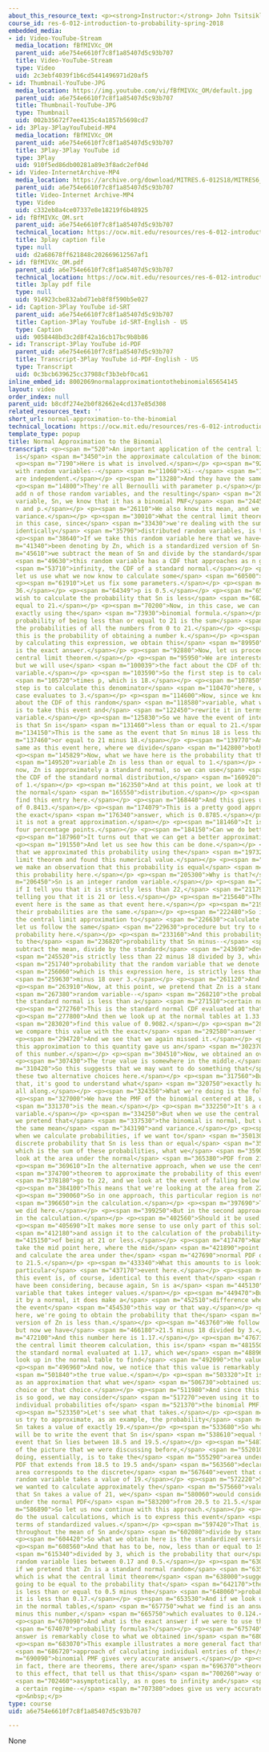 ```yaml
---
about_this_resource_text: <p><strong>Instructor:</strong> John Tsitsiklis</p>
course_id: res-6-012-introduction-to-probability-spring-2018
embedded_media:
- id: Video-YouTube-Stream
  media_location: fBfMIVXc_OM
  parent_uid: a6e754e6610f7c8f1a85407d5c93b707
  title: Video-YouTube-Stream
  type: Video
  uid: 2c3ebf4039f1b6cd5441496971d20af5
- id: Thumbnail-YouTube-JPG
  media_location: https://img.youtube.com/vi/fBfMIVXc_OM/default.jpg
  parent_uid: a6e754e6610f7c8f1a85407d5c93b707
  title: Thumbnail-YouTube-JPG
  type: Thumbnail
  uid: 002b35672f7ee4135c4a1857b5698cd7
- id: 3Play-3PlayYouTubeid-MP4
  media_location: fBfMIVXc_OM
  parent_uid: a6e754e6610f7c8f1a85407d5c93b707
  title: 3Play-3Play YouTube id
  type: 3Play
  uid: 910f5ed86db00281a89e3f8adc2ef04d
- id: Video-InternetArchive-MP4
  media_location: https://archive.org/download/MITRES.6-012S18/MITRES6_012S18_L19-06_300k.mp4
  parent_uid: a6e754e6610f7c8f1a85407d5c93b707
  title: Video-Internet Archive-MP4
  type: Video
  uid: c332eb8a4ce07337e8e18219f6b48925
- id: fBfMIVXc_OM.srt
  parent_uid: a6e754e6610f7c8f1a85407d5c93b707
  technical_location: https://ocw.mit.edu/resources/res-6-012-introduction-to-probability-spring-2018/part-ii-inference-limit-theorems/normal-approximation-to-the-binomial/fBfMIVXc_OM.srt
  title: 3play caption file
  type: null
  uid: d2a68678ff621848c202669612567af1
- id: fBfMIVXc_OM.pdf
  parent_uid: a6e754e6610f7c8f1a85407d5c93b707
  technical_location: https://ocw.mit.edu/resources/res-6-012-introduction-to-probability-spring-2018/part-ii-inference-limit-theorems/normal-approximation-to-the-binomial/fBfMIVXc_OM.pdf
  title: 3play pdf file
  type: null
  uid: 914923cbe832abd71eb8f8f590b5e027
- id: Caption-3Play YouTube id-SRT
  parent_uid: a6e754e6610f7c8f1a85407d5c93b707
  title: Caption-3Play YouTube id-SRT-English - US
  type: Caption
  uid: 9058448bd3c2d8f42a16cb17bc9b8b86
- id: Transcript-3Play YouTube id-PDF
  parent_uid: a6e754e6610f7c8f1a85407d5c93b707
  title: Transcript-3Play YouTube id-PDF-English - US
  type: Transcript
  uid: 0c3bcb639625cc37988cf3b3ebf0ca61
inline_embed_id: 8002069normalapproximationtothebinomial65654145
layout: video
order_index: null
parent_uid: b8cdf274e2b0f82662e4cd137e85d308
related_resources_text: ''
short_url: normal-approximation-to-the-binomial
technical_location: https://ocw.mit.edu/resources/res-6-012-introduction-to-probability-spring-2018/part-ii-inference-limit-theorems/normal-approximation-to-the-binomial
template_type: popup
title: Normal Approximation to the Binomial
transcript: <p><span m="520">An important application of the central limit theorem
  is</span> <span m="3450">in the approximate calculation of the binomial probabilities.</span></p>
  <p><span m="7190">Here is what is involved.</span></p> <p><span m="9270">We start
  with random variables--</span> <span m="11060">Xi--</span> <span m="11840">that
  are independent.</span></p> <p><span m="13280">And they have the same distribution.</span></p>
  <p><span m="14800">They're all Bernoulli with parameter p.</span></p> <p><span m="17050">We
  add n of those random variables, and the resulting</span> <span m="20550">random
  variable, Sn, we know that it has a binomial PNF</span> <span m="24450">with parameters
  n and p.</span></p> <p><span m="26110">We also know its mean, and we do know its
  variance.</span></p> <p><span m="30010">What the central limit theorem tells us,
  in this case, since</span> <span m="33430">we're dealing with the sum of independent
  identically</span> <span m="35790">distributed random variables, is the following.</span></p>
  <p><span m="38640">If we take this random variable here that we have</span> <span
  m="41340">been denoting by Zn, which is a standardized version of Sn--</span> <span
  m="45610">we subtract the mean of Sn and divide by the standard</span> <span m="48550">deviation--</span>
  <span m="49630">this random variable has a CDF that approaches as n goes to</span>
  <span m="53710">infinity, the CDF of a standard normal.</span></p> <p><span m="57070">So
  let us use what we now know to calculate some</span> <span m="60500">probabilities.</span></p>
  <p><span m="61910">Let us fix some parameters.</span></p> <p><span m="63300">n is
  36.</span></p> <p><span m="64349">p is 0.5.</span></p> <p><span m="65620">And we
  wish to calculate the probability that Sn is less</span> <span m="68260">than or
  equal to 21.</span></p> <p><span m="70200">Now, in this case, we can calculate it
  exactly using the</span> <span m="73930">binomial formula.</span></p> <p><span m="75420">The
  probability of being less than or equal to 21 is the sum</span> <span m="78830">of
  the probabilities of all the numbers from 0 to 21.</span></p> <p><span m="82710">And
  this is the probability of obtaining a number k.</span></p> <p><span m="86670">And
  by calculating this expression, we obtain this</span> <span m="89950">number, which
  is the exact answer.</span></p> <p><span m="92880">Now, let us proceed using the
  central limit theorem.</span></p> <p><span m="95950">We are interested in this probability,
  but we will use</span> <span m="100039">the fact about the CDF of this related random
  variable.</span></p> <p><span m="103590">So the first step is to calculate n</span>
  <span m="105720">times p, which is 18.</span></p> <p><span m="107850">The second
  step is to calculate this denominator</span> <span m="110470">here, which in our
  case evaluates to 3.</span></p> <p><span m="114600">Now, since we know something
  about the CDF of this random</span> <span m="118580">variable, what we need to do
  is to take this event and</span> <span m="122450">rewrite it in terms of this random
  variable.</span></p> <p><span m="125830">So we have the event of interest, which
  is that Sn is</span> <span m="131460">less than or equal to 21.</span></p> <p><span
  m="134150">This is the same as the event that Sn minus 18 is less than</span> <span
  m="137460">or equal to 21 minus 18.</span></p> <p><span m="139770">And it's the
  same as this event here, where we divide</span> <span m="142800">both sides by 3.</span></p>
  <p><span m="145829">Now, what we have here is the probability that this random</span>
  <span m="149520">variable Zn is less than or equal to 1.</span></p> <p><span m="153060">But
  now, Zn is approximately a standard normal, so we can use</span> <span m="157079">here
  the CDF of the standard normal distribution,</span> <span m="160920">which is Phi
  of 1.</span></p> <p><span m="162350">And at this point, we look at the tables for
  the normal</span> <span m="165550">distribution.</span></p> <p><span m="166590">We'll
  find this entry here.</span></p> <p><span m="168440">And this gives us an answer
  of 0.8413.</span></p> <p><span m="174079">This is a pretty good approximation of
  the exact</span> <span m="176340">answer, which is 0.8785.</span></p> <p><span m="179340">But
  it is not a great approximation.</span></p> <p><span m="181460">It is off by about
  four percentage points.</span></p> <p><span m="184150">Can we do better than that?</span></p>
  <p><span m="187960">It turns out that we can get a better approximation.</span></p>
  <p><span m="191550">And let us see how this can be done.</span></p> <p><span m="194160">Recall
  that we approximated this probability using the</span> <span m="197320">central
  limit theorem and found this numerical value.</span></p> <p><span m="200380">But
  we make an observation that this probability is equal</span> <span m="203690">to
  this probability here.</span></p> <p><span m="205300">Why is that?</span></p> <p><span
  m="206450">Sn is an integer random variable.</span></p> <p><span m="208550">Therefore,
  if I tell you that it is strictly less than 22,</span> <span m="211790">I'm also
  telling you that it is 21 or less.</span></p> <p><span m="215640">Therefore, this
  event here is the same as that event here.</span></p> <p><span m="219960">And therefore,
  their probabilities are the same.</span></p> <p><span m="222480">So instead of using
  the central limit approximation to</span> <span m="226630">calculate this probability,
  let us follow the same</span> <span m="229630">procedure but try to calculate this
  probability here.</span></p> <p><span m="233160">And this probability here is equal
  to the</span> <span m="236820">probability that Sn minus--</span> <span m="240880">we
  subtract the mean, divide by the standard</span> <span m="243690">deviation of Sn--</span>
  <span m="245520">is strictly less than 22 minus 18 divided by 3, which is the</span>
  <span m="251740">probability that the random variable that we denote by Zn,</span>
  <span m="256060">which is this expression here, is strictly less than 22</span>
  <span m="259630">minus 18 over 3.</span></p> <p><span m="261120">And this is 1.33.</span></p>
  <p><span m="263910">Now, at this point, we pretend that Zn is a standard normal</span>
  <span m="267380">random variable--</span> <span m="268210">the probability that
  the standard normal is less than a</span> <span m="271510">certain number.</span></p>
  <p><span m="272760">This is the standard normal CDF evaluated at that number.</span></p>
  <p><span m="277800">And then we look up at the normal tables at 1.33 and we</span>
  <span m="283020">find this value of 0.9082.</span></p> <p><span m="289490">Now,
  we compare this value with the exact</span> <span m="292580">answer for this problem.</span></p>
  <p><span m="294720">And we see that we again missed it.</span></p> <p><span m="298159">Using
  this approximation to this quantity gave us an</span> <span m="302370">underestimate
  of this number.</span></p> <p><span m="304510">Now, we obtained an overestimate.</span></p>
  <p><span m="307430">The true value is somewhere in the middle.</span></p> <p><span
  m="310420">So this suggests that we may want to do something that</span> <span m="313250">combines
  these two alternative choices here.</span></p> <p><span m="317560">But before doing
  that, it's good to understand what</span> <span m="320750">exactly have we be doing
  all along.</span></p> <p><span m="324350">What we're doing is the following.</span></p>
  <p><span m="327000">We have the PMF of the binomial centered at 18, which</span>
  <span m="331370">is the mean.</span></p> <p><span m="332250">It's a discrete random
  variable.</span></p> <p><span m="334250">But when we use the central limit theorem,
  we pretend that</span> <span m="337530">the binomial is normal, but while we keep
  the same mean</span> <span m="343190">and variance.</span></p> <p><span m="346720">Now,
  when we calculate probabilities, if we want to</span> <span m="350130">find the
  discrete probability that Sn is less than or equal</span> <span m="354550">to 21,
  which is the sum of these probabilities, what we</span> <span m="359020">do is we
  look at the area under the normal</span> <span m="365380">PDF from 21 and below.</span></p>
  <p><span m="369610">In the alternative approach, when we use the central limit</span>
  <span m="374700">theorem to approximate the probability of this event, we</span>
  <span m="378180">go to 22, and we look at the event of falling below 22.</span></p>
  <p><span m="384100">This means that we're looking at the area from 22 and lower.</span></p>
  <p><span m="390060">So in one approach, this particular region is not used</span>
  <span m="396650">in the calculation.</span></p> <p><span m="397690">That's what
  we did here.</span></p> <p><span m="399250">But in the second approach, it was used
  in the calculation.</span></p> <p><span m="402560">Should it be used or not?</span></p>
  <p><span m="405690">It makes more sense to use only part of this solid region</span>
  <span m="412180">and assign it to the calculation of the probability</span> <span
  m="415150">of being at 21 or less.</span></p> <p><span m="417470">Namely, we can
  take the mid point here, where the mid</span> <span m="421890">point is at 21.5,
  and calculate the area under the</span> <span m="427690">normal PDF only going up
  to 21.5.</span></p> <p><span m="433340">What this amounts to is looking at this
  particular</span> <span m="437170">event here.</span></p> <p><span m="438420">Now,
  this event is, of course, identical to this event that</span> <span m="441520">we
  have been considering, because again, Sn is a</span> <span m="445130">discrete random
  variable that takes integer values.</span></p> <p><span m="449470">But when we approximate
  it by a normal, it does make a</span> <span m="452510">difference whether we write
  the event</span> <span m="454530">this way or that way.</span></p> <p><span m="456840">So
  here, we're going to obtain the probability that the</span> <span m="460570">standardized
  version of Zn is less than.</span></p> <p><span m="463760">We follow the same calculation,
  but now we have</span> <span m="466180">21.5 minus 18 divided by 3.</span></p> <p><span
  m="472100">And this number here is 1.17.</span></p> <p><span m="476730">And using
  the central limit theorem calculation, this is</span> <span m="481550">the CDF of
  the standard normal evaluated at 1.17, which we</span> <span m="488960">can go and
  look up in the normal table to find</span> <span m="492090">the value of 0.8790.</span></p>
  <p><span m="496960">And now, we notice that this value is remarkably close to</span>
  <span m="501840">the true value.</span></p> <p><span m="503320">It is much better
  as an approximation that what we</span> <span m="506730">obtained using either this
  choice or that choice.</span></p> <p><span m="511980">And since this approximation
  is so good, we may consider</span> <span m="517270">even using it to approximate
  individual probabilities of</span> <span m="521370">the binomial PMF.</span></p>
  <p><span m="523350">Let's see what that takes.</span></p> <p><span m="526130">Let
  us try to approximate, as an example, the probability</span> <span m="529580">that
  Sn takes a value of exactly 19.</span></p> <p><span m="533680">So what we will do
  will be to write the event that Sn is</span> <span m="538610">equal to 19 as the
  event that Sn lies between 18.5 and 19.5.</span></p> <p><span m="548770">In terms
  of the picture that we were discussing before,</span> <span m="552010">what we are
  doing, essentially, is to take the</span> <span m="555290">area under the normal
  PDF that extends from 18.5 to 19.5 and</span> <span m="563560">declare that this
  area corresponds to the discrete</span> <span m="567640">event that our binomial
  random variable takes a value of 19.</span></p> <p><span m="572220">Similarly, if
  we wanted to calculate approximately the</span> <span m="575660">value of the probability
  that Sn takes a value of 21, we</span> <span m="580060">would consider the area
  under the normal PDF</span> <span m="583200">from 20.5 to 21.5.</span></p> <p><span
  m="586890">So let us now continue with this approach.</span></p> <p><span m="589630">We
  do the usual calculations, which is to express this event</span> <span m="594940">in
  terms of standardized values.</span></p> <p><span m="597420">That is, we subtract
  throughout the mean of Sn and</span> <span m="602080">divide by standard deviation.</span></p>
  <p><span m="604420">So what we obtain here is the standardized version of Sn.</span></p>
  <p><span m="608560">And that has to be, now, less than or equal to 19.5 minus 18</span>
  <span m="615340">divided by 3, which is the probability that our</span> <span m="619980">standardized
  random variable lies between 0.17 and 0.5.</span></p> <p><span m="630430">And now,
  if we pretend that Zn is a standard normal random</span> <span m="635230">variable,
  which is what the central limit theorem</span> <span m="638000">suggests, this is
  going to be equal to the probability that</span> <span m="642170">the standard normal
  is less than or equal to 0.5 minus the</span> <span m="648060">probability that
  it is less than 0.17.</span></p> <p><span m="653530">And if we look up those entries
  in the normal tables,</span> <span m="657750">what we find is an answer of 0.6915
  minus this number,</span> <span m="665750">which evaluates to 0.124.</span></p>
  <p><span m="670090">And what is the exact answer if we were to use the binomial</span>
  <span m="674070">probability formulas?</span></p> <p><span m="675740">The exact
  answer is remarkably close to what we obtained in</span> <span m="680720">our approximation.</span></p>
  <p><span m="683070">This example illustrates a more general fact that this</span>
  <span m="686720">approach of calculating individual entries of the</span> <span
  m="690090">binomial PMF gives very accurate answers.</span></p> <p><span m="694130">And
  in fact, there are theorems, there are</span> <span m="696370">theoretical results
  to this effect, that tell us that this</span> <span m="700260">way of approximating--</span>
  <span m="702460">asymptotically, as n goes to infinity and</span> <span m="705590">in
  a certain regime--</span> <span m="707380">does give us very accurate approximations.</span></p>
  <p>&nbsp;</p>
type: course
uid: a6e754e6610f7c8f1a85407d5c93b707

---
```

None